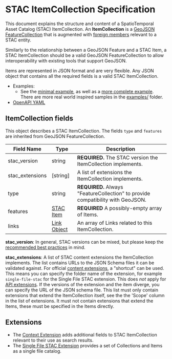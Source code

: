 # STAC ItemCollection Specification

This document explains the structure and content of a SpatioTemporal Asset Catalog (STAC) ItemCollection. 
An **ItemCollection** is a [GeoJSON](http://geojson.org/) [FeatureCollection](https://tools.ietf.org/html/rfc7946#section-3.3) 
that is augmented with [foreign members](https://tools.ietf.org/html/rfc7946#section-6) relevant to a STAC entity.

Similarly to the relationship between a GeoJSON Feature and a STAC Item, a STAC ItemCollection should be a valid GeoJSON 
FeatureCollection to allow interoperability with existing tools that support GeoJSON. 

Items are represented in JSON format and are very flexible. Any JSON object that contains all the
required fields is a valid STAC ItemCollection.

- Examples:
  - See the [minimal example](examples/itemcollection-sample-minimal.json), as well as a [more complete 
    example](examples/itemcollection-sample-full.json). There are more real world inspired samples in the [examples/](examples/) folder.
- [OpenAPI YAML](openapi.yaml)

## ItemCollection fields

This object describes a STAC ItemCollection. The fields `type` and `features` are inherited from GeoJSON FeatureCollection.

| Field Name      | Type                                    | Description |
| --------------- | --------------------------------------- | ----------- |
| stac_version    | string                                  | **REQUIRED.** The STAC version the ItemCollection implements. |
| stac_extensions | \[string\]                                | A list of extensions the ItemCollection implements. |
| type            | string                                  | **REQUIRED.** Always "FeatureCollection" to provide compatibility with GeoJSON. |
| features        | [STAC Item](../stac-spec/item-spec/item-spec.md)               | **REQUIRED** A possibly-empty array of Items. |
| links           | [Link Object](../stac-spec/item-spec/item-spec.md#link-object) | An array of Links related to this ItemCollection. |

**stac_version**: In general, STAC versions can be mixed, but please keep the [recommended best 
practices](../stac-spec/best-practices.md#mixing-stac-versions) in mind.

**stac_extensions**: A list of STAC content extensions the ItemCollection implements. The list contains URLs to the JSON Schema files it 
can be validated against. For official [content extensions](../stac-spec/extensions/README.md#list-of-content-extensions), a "shortcut"
can be used. This means you can specify the folder name of the extension, for example `single-file-stac` for the Single File 
STAC extension. This does *not* apply for [API extensions](../extensions.md). If the versions of the extension and the item diverge, 
you can specify the URL of the JSON schema file. This list must only contain extensions that extend the ItemCollection itself, see the 
the 'Scope' column in the list of extensions. It must not contain extensions that extend the Items, these must be specified in the Items directly.

## Extensions

- The [Context Extension](../item-search/README.md#context) adds additional fields to STAC ItemCollection relevant 
  to their use as search results.
- The [Single File STAC Extension](../stac-spec/extensions/single-file-stac/README.md) provides a set of Collections and Items 
  as a single file catalog.
